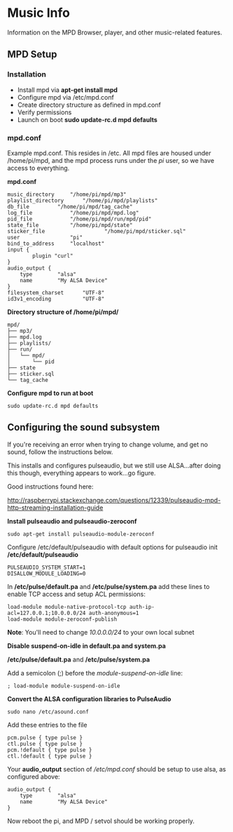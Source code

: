 # Music Info

Information on the MPD Browser, player, and other music-related features. 

## MPD Setup

### Installation

- Install mpd via **apt-get install mpd**
- Configure mpd via /etc/mpd.conf
- Create directory structure as defined in mpd.conf
- Verify permissions
- Launch on boot **sudo update-rc.d mpd defaults**

### mpd.conf

Example mpd.conf.  This resides in /etc. All mpd files are housed under /home/pi/mpd, and the mpd process runs under the *pi* user, so we have access to everything.

**mpd.conf**   

    music_directory     "/home/pi/mpd/mp3"
    playlist_directory      "/home/pi/mpd/playlists"
    db_file         "/home/pi/mpd/tag_cache"
    log_file            "/home/pi/mpd/mpd.log"
    pid_file            "/home/pi/mpd/run/mpd/pid"
    state_file          "/home/pi/mpd/state"
    sticker_file                   "/home/pi/mpd/sticker.sql"
    user                "pi"
    bind_to_address     "localhost"
    input {
            plugin "curl"
    }
    audio_output {
        type        "alsa"
        name        "My ALSA Device"
    }
    filesystem_charset      "UTF-8"
    id3v1_encoding          "UTF-8"


**Directory structure of /home/pi/mpd/**   

    mpd/
    ├── mp3/
    ├── mpd.log
    ├── playlists/
    ├── run/
    │   └── mpd/
    │       └── pid
    ├── state
    ├── sticker.sql
    └── tag_cache

**Configure mpd to run at boot**   

    sudo update-rc.d mpd defaults

## Configuring the sound subsystem

If you're receiving an error when trying to change volume, and get no sound, follow the instructions below. 

This installs and configures pulseaudio, but we still use ALSA...after doing this though, everything appears to work...go figure.

Good instructions found here:   

http://raspberrypi.stackexchange.com/questions/12339/pulseaudio-mpd-http-streaming-installation-guide

**Install pulseaudio and pulseaudio-zeroconf**   

    sudo apt-get install pulseaudio-module-zeroconf    

Configure /etc/default/pulseaudio with default options for pulseaudio init   
**/etc/default/pulseaudio**   

    PULSEAUDIO_SYSTEM_START=1
    DISALLOW_MODULE_LOADING=0

In **/etc/pulse/default.pa** and **/etc/pulse/system.pa** add these lines to enable TCP access and setup ACL permissions:    

    load-module module-native-protocol-tcp auth-ip-acl=127.0.0.1;10.0.0.0/24 auth-anonymous=1
    load-module module-zeroconf-publish

**Note**: You'll need to change *10.0.0.0/24* to your own local subnet

**Disable suspend-on-idle in default.pa and system.pa**   

**/etc/pulse/default.pa** and **/etc/pulse/system.pa**   

Add a semicolon (;) before the *module-suspend-on-idle* line:   

    ; load-module module-suspend-on-idle

**Convert the ALSA configuration libraries to PulseAudio**    

    sudo nano /etc/asound.conf

Add these entries to the file

    pcm.pulse { type pulse }
    ctl.pulse { type pulse }
    pcm.!default { type pulse }
    ctl.!default { type pulse }    

Your **audio_output** section of */etc/mpd.conf*  should be setup to use alsa, as configured above:   

    audio_output {
        type        "alsa"
        name        "My ALSA Device"
    }


Now reboot the pi, and MPD / setvol should be working properly.


